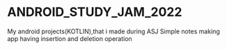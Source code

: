 # ANDROID_STUDY_JAM_2022
My android projects(KOTLIN),that i made during ASJ
Simple notes making app having insertion and deletion operation

